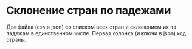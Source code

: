 # Склонение стран по падежами
Два файла (csv и json) со списком всех стран и склонением их по падежам в единственном числе. Первая колонка (и ключи в json) код страны.

